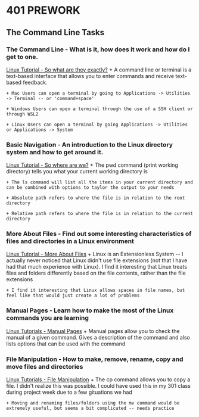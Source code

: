 # 401 PREWORK

## The Command Line Tasks

### The Command Line - What is it, how does it work and how do I get to one.
[Linux Tutorial - So what are they exactly?](https://ryanstutorials.net/linuxtutorial/commandline.php)
    + A command line or terminal is a text-based interface that allows you to enter commands and receive text-based feedback.
    
    + Mac Users can open a terminal by going to Applications -> Utilities -> Terminal -- or 'command+space'

    + Windows Users can open a terminal through the use of a SSH client or through WSL2

    + Linux Users can open a terminal by going Applications -> Utilities or Applications -> System

### Basic Navigation - An introduction to the Linux directory system and how to get around it.
[Linux Tutorial - So where are we?](https://ryanstutorials.net/linuxtutorial/navigation.php)
    + The pwd command (print working directory) tells you what your current working directory is
    
    + The ls command will list all the items in your current directory and can be combined with options to taylor the output to your needs

    + Absolute path refers to where the file is in relation to the root directory

    + Relative path refers to where the file is in relation to the current directory

### More About Files - Find out some interesting characteristics of files and directories in a Linux environment
[Linux Tutorial - More About Files](https://ryanstutorials.net/linuxtutorial/aboutfiles.php)
    + Linux is an Extensionless System -- I actually never noticed that Linux didn't use file extensions (not that I have had that much experience with Linux). I find it interesting that Linux treats files and folders differently based on the file contents, rather than the file extensions

    + I find it interesting that Linux allows spaces in file names, but feel like that would just create a lot of problems  

### Manual Pages - Learn how to make the most of the Linux commands you are learning
[Linux Tutorials - Manual Pages](https://ryanstutorials.net/linuxtutorial/manual.php)
    + Manual pages allow you to check the manual of a given command. Gives a description of the command and also lists options that can be used with the command

### File Manipulation - How to make, remove, rename, copy and move files and directories
[Linux Tutorials - File Manipulation](https://ryanstutorials.net/linuxtutorial/filemanipulation.php)
    + The cp command allows you to copy a file. I didn't realize this was possible. I could have used this in my 301 class during project week due to a few gituations we had

    + Moving and renaming files/folders using the mv command would be extremely useful, but seems a bit complicated -- needs practice


